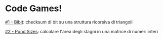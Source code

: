 Code Games!
=============

[#1 - Bibit](1-bibit/README.md): checksum di bit su una struttura ricorsiva di triangoli

[#2 - Pond Sizes](2-pond-sizes/README.md): calcolare l'area degli stagni in una matrice di numeri interi 
